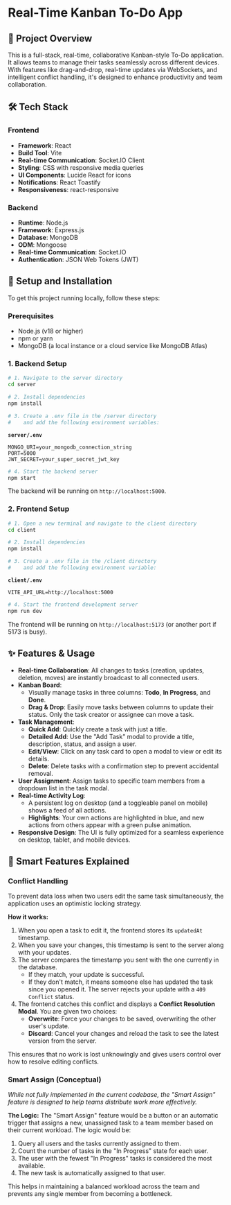 # Real-Time Kanban To-Do App



## 📝 Project Overview

This is a full-stack, real-time, collaborative Kanban-style To-Do application. It allows teams to manage their tasks seamlessly across different devices. With features like drag-and-drop, real-time updates via WebSockets, and intelligent conflict handling, it's designed to enhance productivity and team collaboration.

## 🛠️ Tech Stack

### Frontend
-   **Framework**: React
-   **Build Tool**: Vite
-   **Real-time Communication**: Socket.IO Client
-   **Styling**: CSS with responsive media queries
-   **UI Components**: Lucide React for icons
-   **Notifications**: React Toastify
-   **Responsiveness**: react-responsive

### Backend
-   **Runtime**: Node.js
-   **Framework**: Express.js
-   **Database**: MongoDB
-   **ODM**: Mongoose
-   **Real-time Communication**: Socket.IO
-   **Authentication**: JSON Web Tokens (JWT)

## 🚀 Setup and Installation

To get this project running locally, follow these steps:

### Prerequisites
-   Node.js (v18 or higher)
-   npm or yarn
-   MongoDB (a local instance or a cloud service like MongoDB Atlas)

### 1. Backend Setup

```bash
# 1. Navigate to the server directory
cd server

# 2. Install dependencies
npm install

# 3. Create a .env file in the /server directory
#    and add the following environment variables:
```

**`server/.env`**
```env
MONGO_URI=your_mongodb_connection_string
PORT=5000
JWT_SECRET=your_super_secret_jwt_key
```

```bash
# 4. Start the backend server
npm start
```
The backend will be running on `http://localhost:5000`.

### 2. Frontend Setup

```bash
# 1. Open a new terminal and navigate to the client directory
cd client

# 2. Install dependencies
npm install

# 3. Create a .env file in the /client directory
#    and add the following environment variable:
```

**`client/.env`**
```env
VITE_API_URL=http://localhost:5000
```

```bash
# 4. Start the frontend development server
npm run dev
```
The frontend will be running on `http://localhost:5173` (or another port if 5173 is busy).

## ✨ Features & Usage

-   **Real-time Collaboration**: All changes to tasks (creation, updates, deletion, moves) are instantly broadcast to all connected users.
-   **Kanban Board**:
    -   Visually manage tasks in three columns: **Todo**, **In Progress**, and **Done**.
    -   **Drag & Drop**: Easily move tasks between columns to update their status. Only the task creator or assignee can move a task.
-   **Task Management**:
    -   **Quick Add**: Quickly create a task with just a title.
    -   **Detailed Add**: Use the "Add Task" modal to provide a title, description, status, and assign a user.
    -   **Edit/View**: Click on any task card to open a modal to view or edit its details.
    -   **Delete**: Delete tasks with a confirmation step to prevent accidental removal.
-   **User Assignment**: Assign tasks to specific team members from a dropdown list in the task modal.
-   **Real-time Activity Log**:
    -   A persistent log on desktop (and a toggleable panel on mobile) shows a feed of all actions.
    -   **Highlights**: Your own actions are highlighted in blue, and new actions from others appear with a green pulse animation.
-   **Responsive Design**: The UI is fully optimized for a seamless experience on desktop, tablet, and mobile devices.

## 🧠 Smart Features Explained

### Conflict Handling

To prevent data loss when two users edit the same task simultaneously, the application uses an optimistic locking strategy.

**How it works:**
1.  When you open a task to edit it, the frontend stores its `updatedAt` timestamp.
2.  When you save your changes, this timestamp is sent to the server along with your updates.
3.  The server compares the timestamp you sent with the one currently in the database.
    -   If they match, your update is successful.
    -   If they don't match, it means someone else has updated the task since you opened it. The server rejects your update with a `409 Conflict` status.
4.  The frontend catches this conflict and displays a **Conflict Resolution Modal**. You are given two choices:
    -   **Overwrite**: Force your changes to be saved, overwriting the other user's update.
    -   **Discard**: Cancel your changes and reload the task to see the latest version from the server.

This ensures that no work is lost unknowingly and gives users control over how to resolve editing conflicts.

### Smart Assign (Conceptual)

*While not fully implemented in the current codebase, the "Smart Assign" feature is designed to help teams distribute work more effectively.*

**The Logic:**
The "Smart Assign" feature would be a button or an automatic trigger that assigns a new, unassigned task to a team member based on their current workload. The logic would be:

1.  Query all users and the tasks currently assigned to them.
2.  Count the number of tasks in the "In Progress" state for each user.
3.  The user with the fewest "In Progress" tasks is considered the most available.
4.  The new task is automatically assigned to that user.

This helps in maintaining a balanced workload across the team and prevents any single member from becoming a bottleneck.

